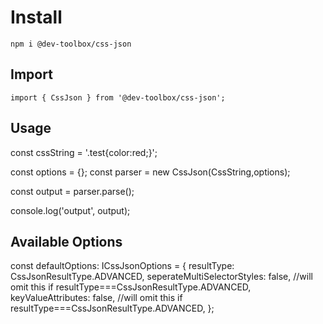 # Install

`npm i @dev-toolbox/css-json`

## Import

`import { CssJson } from '@dev-toolbox/css-json';`

## Usage

const cssString = '.test{color:red;}';

const options = {};
const parser = new CssJson(CssString,options);

const output = parser.parse();

console.log('output', output);

## Available Options

const defaultOptions: ICssJsonOptions = {
resultType: CssJsonResultType.ADVANCED,
seperateMultiSelectorStyles: false, //will omit this if resultType===CssJsonResultType.ADVANCED,
keyValueAttributes: false, //will omit this if resultType===CssJsonResultType.ADVANCED,
};
